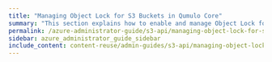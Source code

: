 ```yaml
---
title: "Managing Object Lock for S3 Buckets in Qumulo Core"
summary: "This section explains how to enable and manage Object Lock for S3 Buckets in Qumulo Core."
permalink: /azure-administrator-guide/s3-api/managing-object-lock-for-s3-buckets.html
sidebar: azure_administrator_guide_sidebar
include_content: content-reuse/admin-guides/s3-api/managing-object-lock-for-s3-buckets.md
---
```

